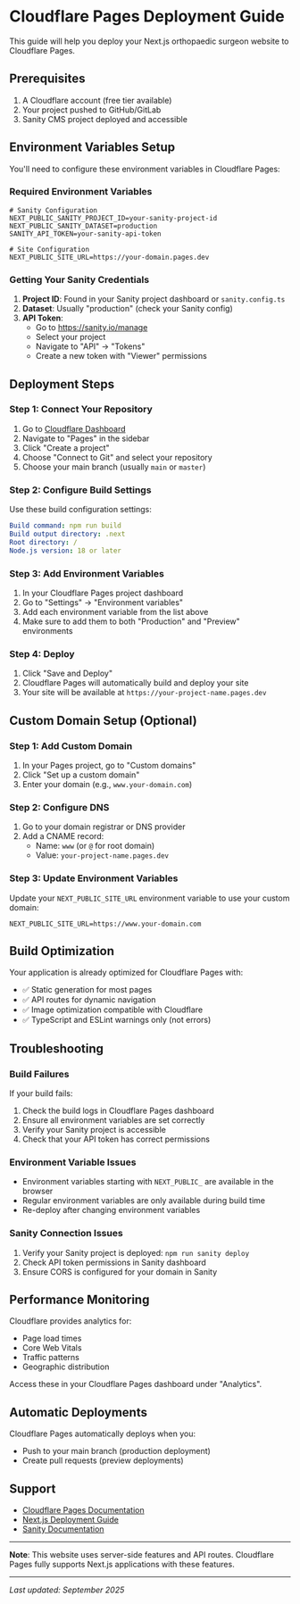 # Cloudflare Pages Deployment Guide

This guide will help you deploy your Next.js orthopaedic surgeon website to Cloudflare Pages.

## Prerequisites

1. A Cloudflare account (free tier available)
2. Your project pushed to GitHub/GitLab
3. Sanity CMS project deployed and accessible

## Environment Variables Setup

You'll need to configure these environment variables in Cloudflare Pages:

### Required Environment Variables

```env
# Sanity Configuration
NEXT_PUBLIC_SANITY_PROJECT_ID=your-sanity-project-id
NEXT_PUBLIC_SANITY_DATASET=production
SANITY_API_TOKEN=your-sanity-api-token

# Site Configuration
NEXT_PUBLIC_SITE_URL=https://your-domain.pages.dev
```

### Getting Your Sanity Credentials

1. **Project ID**: Found in your Sanity project dashboard or `sanity.config.ts`
2. **Dataset**: Usually "production" (check your Sanity config)
3. **API Token**: 
   - Go to https://sanity.io/manage
   - Select your project
   - Navigate to "API" → "Tokens" 
   - Create a new token with "Viewer" permissions

## Deployment Steps

### Step 1: Connect Your Repository

1. Go to [Cloudflare Dashboard](https://dash.cloudflare.com/)
2. Navigate to "Pages" in the sidebar
3. Click "Create a project"
4. Choose "Connect to Git" and select your repository
5. Choose your main branch (usually `main` or `master`)

### Step 2: Configure Build Settings

Use these build configuration settings:

```yaml
Build command: npm run build
Build output directory: .next
Root directory: /
Node.js version: 18 or later
```

### Step 3: Add Environment Variables

1. In your Cloudflare Pages project dashboard
2. Go to "Settings" → "Environment variables"
3. Add each environment variable from the list above
4. Make sure to add them to both "Production" and "Preview" environments

### Step 4: Deploy

1. Click "Save and Deploy"
2. Cloudflare Pages will automatically build and deploy your site
3. Your site will be available at `https://your-project-name.pages.dev`

## Custom Domain Setup (Optional)

### Step 1: Add Custom Domain

1. In your Pages project, go to "Custom domains"
2. Click "Set up a custom domain"
3. Enter your domain (e.g., `www.your-domain.com`)

### Step 2: Configure DNS

1. Go to your domain registrar or DNS provider
2. Add a CNAME record:
   - Name: `www` (or `@` for root domain)
   - Value: `your-project-name.pages.dev`

### Step 3: Update Environment Variables

Update your `NEXT_PUBLIC_SITE_URL` environment variable to use your custom domain:

```env
NEXT_PUBLIC_SITE_URL=https://www.your-domain.com
```

## Build Optimization

Your application is already optimized for Cloudflare Pages with:

- ✅ Static generation for most pages
- ✅ API routes for dynamic navigation
- ✅ Image optimization compatible with Cloudflare
- ✅ TypeScript and ESLint warnings only (not errors)

## Troubleshooting

### Build Failures

If your build fails:

1. Check the build logs in Cloudflare Pages dashboard
2. Ensure all environment variables are set correctly
3. Verify your Sanity project is accessible
4. Check that your API token has correct permissions

### Environment Variable Issues

- Environment variables starting with `NEXT_PUBLIC_` are available in the browser
- Regular environment variables are only available during build time
- Re-deploy after changing environment variables

### Sanity Connection Issues

1. Verify your Sanity project is deployed: `npm run sanity deploy`
2. Check API token permissions in Sanity dashboard
3. Ensure CORS is configured for your domain in Sanity

## Performance Monitoring

Cloudflare provides analytics for:
- Page load times
- Core Web Vitals
- Traffic patterns
- Geographic distribution

Access these in your Cloudflare Pages dashboard under "Analytics".

## Automatic Deployments

Cloudflare Pages automatically deploys when you:
- Push to your main branch (production deployment)
- Create pull requests (preview deployments)

## Support

- [Cloudflare Pages Documentation](https://developers.cloudflare.com/pages/)
- [Next.js Deployment Guide](https://nextjs.org/docs/deployment)
- [Sanity Documentation](https://www.sanity.io/docs)

---

**Note**: This website uses server-side features and API routes. Cloudflare Pages fully supports Next.js applications with these features.

---
*Last updated: September 2025*